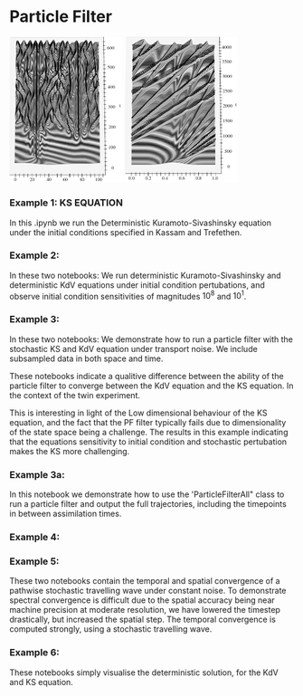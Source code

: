 # Particle Filter

<img src="Saving/Cropped_KS.png" alt="drawing" width="200"/>
<img src="Saving/Cropped_KdV.png" alt="drawing" width="200"/>

### Example 1: KS EQUATION
In this .ipynb we run the Deterministic Kuramoto-Sivashinsky equation under the initial conditions specified in Kassam and Trefethen. 

### Example 2: 
In these two notebooks: We run deterministic Kuramoto-Sivashinsky and deterministic KdV equations under initial condition pertubations, and observe initial condition sensitivities of magnitudes $10^{8}$ and $10^{1}$. 

### Example 3: 
In these two notebooks: We demonstrate how to run a particle filter with the stochastic KS and KdV equation under transport noise. We include subsampled data in both space and time. 

These notebooks indicate a qualitive difference between the ability of the particle filter to converge between the KdV equation and the KS equation. In the context of the twin experiment. 

This is interesting in light of the Low dimensional behaviour of the KS equation, and the fact that the PF filter typically fails due to dimensionality of the state space being a challenge. The results in this example indicating that the equations sensitivity to initial condition and stochastic pertubation makes the KS more challenging. 

### Example 3a:
In this notebook we demonstrate how to use the 'ParticleFilterAll" class to run a particle filter and output the full trajectories, including the timepoints in between assimilation times. 

### Example 4: 


### Example 5: 
These two notebooks contain the temporal and spatial convergence of a pathwise stochastic travelling wave under constant noise. To demonstrate spectral convergence is difficult due to the spatial accuracy being near machine precision at moderate resolution, we have lowered the timestep drastically, but increased the spatial step. The temporal convergence is computed strongly, using a stochastic travelling wave. 

### Example 6: 
These notebooks simply visualise the deterministic solution, for the KdV and KS equation. 